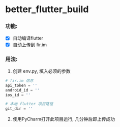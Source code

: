 # better_flutter_build

### 功能: 
- [x] 自动编译flutter
- [x] 自动上传到 fir.im

### 用法: 
 1. 创建 env.py, 填入必须的参数
```python
# fir.im 信息
api_token = ''
android_id = ''
ios_id = ''

# 本地 flutter 项目路径
git_dir = ''
```

 2. 使用PyCharm打开此项目运行, 几分钟后即上传成功